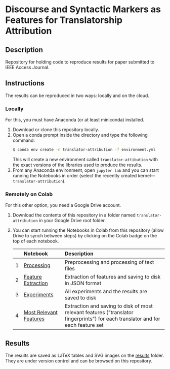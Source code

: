 # Discourse and Syntactic Markers as Features for Translatorship Attribution
## Description
Repository for holding code to reproduce results for paper submitted to IEEE Access Journal.

## Instructions

The results can be reproduced in two ways: locally and on the cloud.

### Locally

For this, you must have Anaconda (or at least miniconda) installed.

1. Download or clone this repository locally.
1. Open a conda prompt inside the directory and type the following command:
    ``` bash
    $ conda env create -n translator-attribution -f environment.yml
    ```   
    This will create a new environment called `translator-attibution` with the exact versions of the libraries used to produce the results.
1. From any Anaconda environment, open `jupyter lab` and you can start running the Notebooks in order (select the recently created kernel&mdash;`translator-attribution`).

### Remotely on Colab

For this other option, you need a Google Drive account.
    
1. Download the contents of this repository in a folder named `translator-attribution` in your Google Drive root folder.
1. You can start running the Notebooks in Colab from this repository (allow Drive to synch between steps) by clicking on the Colab badge on the top of each notebook.

    |  |              Notebook                  | Description |
    |:--|:--------------------------------------|:------------|
    |1| [Processing](./01Processing.ipynb) | Preprocessing and processing of text files |
    |2| [Feature Extraction](./02Feature_Extraction.ipynb)| Extraction of features and saving to disk in JSON format |
    |3| [Experiments](./03Experiments.ipynb) | All experiments and the results are saved to disk |
    |4| [Most Relevant Features](./04Extraction_Most_Relevant_Features.ipynb) | Extraction and saving to disk of most relevant features ("translator fingerprints") for each translator and for each feature set |

## Results

The results are saved as LaTeX tables and SVG images on the [results](./results) folder. They are under version control and can be browsed on this repository. 
